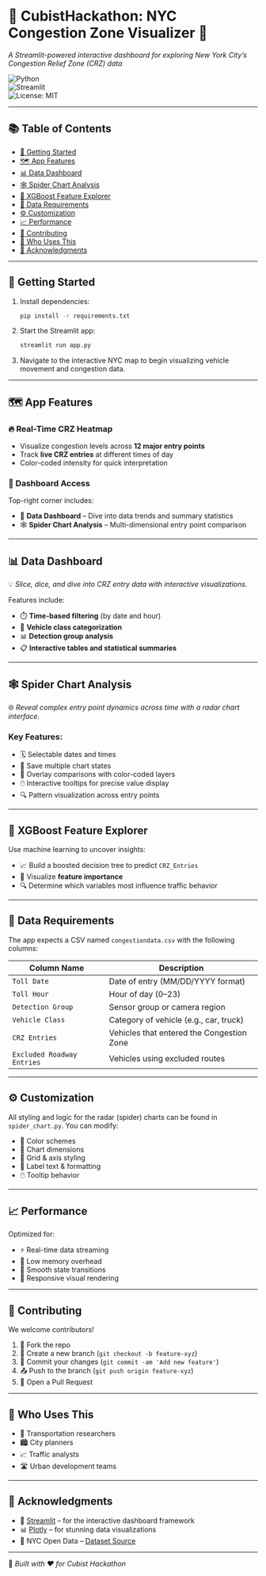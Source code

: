 # 🚦 CubistHackathon: NYC Congestion Zone Visualizer 🗽  
_A Streamlit-powered interactive dashboard for exploring New York City’s Congestion Relief Zone (CRZ) data_

![Python](https://img.shields.io/badge/Python-3.9+-blue.svg)  
![Streamlit](https://img.shields.io/badge/Built%20with-Streamlit-red)  
![License: MIT](https://img.shields.io/badge/License-MIT-yellow.svg)

---

## 📚 Table of Contents
- [🚀 Getting Started](#-getting-started)
- [🗺️ App Features](#-app-features)
- [📊 Data Dashboard](#-data-dashboard)
- [🕸️ Spider Chart Analysis](#️-spider-chart-analysis)
- [🧠 XGBoost Feature Explorer](#-xgboost-feature-explorer)
- [📂 Data Requirements](#-data-requirements)
- [⚙️ Customization](#️-customization)
- [📈 Performance](#-performance)
- [🤝 Contributing](#-contributing)
- [👥 Who Uses This](#-who-uses-this)
- [🙏 Acknowledgments](#-acknowledgments)

---

## 🚀 Getting Started

1. Install dependencies:
   ```bash
   pip install -r requirements.txt
   ```

2. Start the Streamlit app:
   ```bash
   streamlit run app.py
   ```

3. Navigate to the interactive NYC map to begin visualizing vehicle movement and congestion data.

---

## 🗺️ App Features

### 🔥 Real-Time CRZ Heatmap
- Visualize congestion levels across **12 major entry points**
- Track **live CRZ entries** at different times of day
- Color-coded intensity for quick interpretation

### 📍 Dashboard Access
Top-right corner includes:
- 🧭 **Data Dashboard** – Dive into data trends and summary statistics
- 🕸️ **Spider Chart Analysis** – Multi-dimensional entry point comparison

---

## 📊 Data Dashboard

💡 *Slice, dice, and dive into CRZ entry data with interactive visualizations.*

Features include:
- ⏱️ **Time-based filtering** (by date and hour)
- 🚙 **Vehicle class categorization**
- 📊 **Detection group analysis**
- 📋 **Interactive tables and statistical summaries**

---

## 🕸️ Spider Chart Analysis

🌐 *Reveal complex entry point dynamics across time with a radar chart interface.*

### Key Features:
- 🗓️ Selectable dates and times
- 📌 Save multiple chart states
- 🧪 Overlay comparisons with color-coded layers
- 🖱️ Interactive tooltips for precise value display
- 🔍 Pattern visualization across entry points

---

## 🧠 XGBoost Feature Explorer

Use machine learning to uncover insights:
- 📈 Build a boosted decision tree to predict `CRZ_Entries`
- 🎯 Visualize **feature importance**
- 🔍 Determine which variables most influence traffic behavior

---

## 📂 Data Requirements

The app expects a CSV named `congestiondata.csv` with the following columns:

| Column Name                | Description                                |
|----------------------------|--------------------------------------------|
| `Toll Date`                | Date of entry (MM/DD/YYYY format)          |
| `Toll Hour`                | Hour of day (0–23)                         |
| `Detection Group`          | Sensor group or camera region              |
| `Vehicle Class`            | Category of vehicle (e.g., car, truck)     |
| `CRZ Entries`              | Vehicles that entered the Congestion Zone  |
| `Excluded Roadway Entries` | Vehicles using excluded routes             |

---

## ⚙️ Customization

All styling and logic for the radar (spider) charts can be found in `spider_chart.py`. You can modify:
- 🎨 Color schemes
- 📐 Chart dimensions
- 🧩 Grid & axis styling
- 📝 Label text & formatting
- 🖱️ Tooltip behavior

---

## 📈 Performance

Optimized for:
- ⚡ Real-time data streaming
- 💾 Low memory overhead
- 🔄 Smooth state transitions
- 📱 Responsive visual rendering

---

## 🤝 Contributing

We welcome contributors!

1. 🍴 Fork the repo  
2. 🌿 Create a new branch (`git checkout -b feature-xyz`)  
3. 💬 Commit your changes (`git commit -am 'Add new feature'`)  
4. 📤 Push to the branch (`git push origin feature-xyz`)  
5. 🔁 Open a Pull Request

---

## 👥 Who Uses This

- 🧠 Transportation researchers  
- 🏙️ City planners  
- 📈 Traffic analysts  
- 🛣️ Urban development teams  

---

## 🙏 Acknowledgments

- 🎨 [Streamlit](https://streamlit.io/) – for the interactive dashboard framework  
- 📊 [Plotly](https://plotly.com/) – for stunning data visualizations  
- 📂 NYC Open Data – [Dataset Source](https://data.ny.gov/Transportation/MTA-Congestion-Relief-Zone-Vehicle-Entries-Beginni/t6yz-b64h/about_data)

---

🚀 *Built with ❤️ for Cubist Hackathon*

